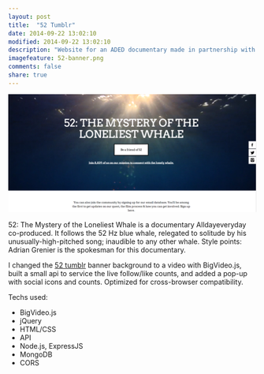 ```yaml
---
layout: post
title:  "52 Tumblr"
date: 2014-09-22 13:02:10
modified: 2014-09-22 13:02:10
description: "Website for an ADED documentary made in partnership with Adrian Grenier."
imagefeature: 52-banner.png
comments: false
share: true
---
```


<a href="//52thesearch.com"><img class="post-image" src="/images/52-tumblr.png"/></a>

52: The Mystery of the Loneliest Whale is a documentary Alldayeveryday co-produced. It follows the 52 Hz blue whale, relegated to solitude by his unusually-high-pitched song; inaudible to any other whale. Style points: Adrian Grenier is the spokesman for this documentary.

I changed the <a href="//52thesearch.com">52 tumblr</a> banner background to a video with BigVideo.js, built a small api to service the live follow/like counts, and added a pop-up with social icons and counts. Optimized for cross-browser compatibility.

Techs used:
- BigVideo.js
- jQuery
- HTML/CSS
- API
- Node.js, ExpressJS
- MongoDB
- CORS